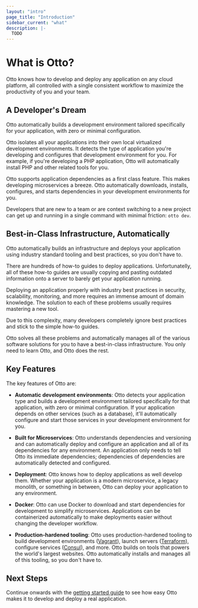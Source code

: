 ```yaml
---
layout: "intro"
page_title: "Introduction"
sidebar_current: "what"
description: |-
  TODO
---
```


# What is Otto?

Otto knows how to develop and deploy any application on any cloud
platform, all controlled with a single consistent workflow to maximize
the productivity of you and your team.

## A Developer's Dream

Otto automatically builds a development environment tailored specifically
for your application, with zero or minimal configuration.

Otto isolates all your applications into their own local virtualized
development environments. It detects the type of application you're developing and
configures that development environment for you. For example, if you're
developing a PHP application, Otto will automatically install PHP and
other related tools for you.

Otto supports application dependencies as a first class feature. This makes
developing microservices a breeze. Otto automatically downloads, installs,
configures, and starts dependencies in your development environments for you.

Developers that are new to a team or are context switching to a new
project can get up and running in a single command with minimal friction:
`otto dev`.

## Best-in-Class Infrastructure, Automatically

Otto automatically builds an infrastructure and deploys your application
using industry standard tooling and best practices, so you don't have to.

There are hundreds of how-to guides to deploy applications. Unfortunatelly,
all of these how-to guides are usually copying and pasting outdated information
onto a server to barely get your application running.

Deploying an application properly with industry best practices in security,
scalability, monitoring, and more requires an immense amount of domain
knowledge. The solution to each of these problems usually requires
mastering a new tool.

Due to this complexity, many developers completely ignore best practices
and stick to the simple how-to guides.

Otto solves all these problems and automatically manages all of the
various software solutions for you to have a best-in-class
infrastructure. You only need to learn Otto, and Otto does the rest.

## Key Features

The key features of Otto are:

* **Automatic development environments**: Otto detects your application
  type and builds a development environment tailored specifically for that
  application, with zero or minimal configuration. If your application depends
  on other services (such as a database), it'll automatically configure and
  start those services in your development environment for you.

* **Built for Microservices**: Otto understands dependencies and versioning
  and can automatically deploy and configure an application and all
  of its dependencies for any environment. An application only needs to
  tell Otto its immediate dependencies; dependencies of dependencies are
  automatically detected and configured.

* **Deployment**: Otto knows how to deploy applications as well develop
  them. Whether your application is a modern microservice, a legacy
  monolith, or something in between, Otto can deploy your application to any
  environment.

* **Docker**: Otto can use Docker to download and start dependencies
  for development to simplify microservices. Applications can be containerized
  automatically to make deployments easier without changing the developer
  workflow.

* **Production-hardened tooling**: Otto uses production-hardened tooling to
  build development environments ([Vagrant](https://vagrantup.com)),
  launch servers ([Terraform](https://terraform.io)), configure
  services ([Consul](https://consul.io)), and more. Otto builds on
  tools that powers the world's largest websites.
  Otto automatically installs and manages all of this tooling, so you don't
  have to.

## Next Steps

Continue onwards with the [getting started guide](/intro/getting-started/install.html)
to see how easy Otto makes it to develop and deploy a real application.
